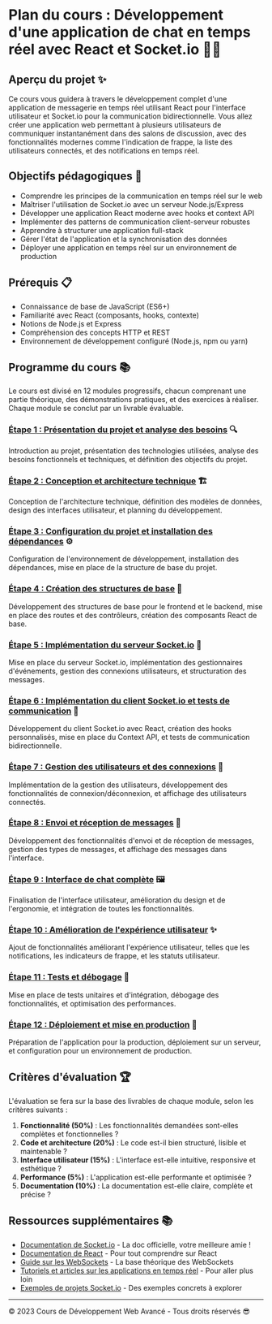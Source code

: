 # Plan du cours : Développement d'une application de chat en temps réel avec React et Socket.io 🚀💬

## Aperçu du projet ✨

Ce cours vous guidera à travers le développement complet d'une application de messagerie en temps réel utilisant React pour l'interface utilisateur et Socket.io pour la communication bidirectionnelle. Vous allez créer une application web permettant à plusieurs utilisateurs de communiquer instantanément dans des salons de discussion, avec des fonctionnalités modernes comme l'indication de frappe, la liste des utilisateurs connectés, et des notifications en temps réel.

## Objectifs pédagogiques 🎯

- Comprendre les principes de la communication en temps réel sur le web
- Maîtriser l'utilisation de Socket.io avec un serveur Node.js/Express
- Développer une application React moderne avec hooks et context API
- Implémenter des patterns de communication client-serveur robustes
- Apprendre à structurer une application full-stack
- Gérer l'état de l'application et la synchronisation des données
- Déployer une application en temps réel sur un environnement de production

## Prérequis 📋

- Connaissance de base de JavaScript (ES6+)
- Familiarité avec React (composants, hooks, contexte)
- Notions de Node.js et Express
- Compréhension des concepts HTTP et REST
- Environnement de développement configuré (Node.js, npm ou yarn)

## Programme du cours 📚

Le cours est divisé en 12 modules progressifs, chacun comprenant une partie théorique, des démonstrations pratiques, et des exercices à réaliser. Chaque module se conclut par un livrable évaluable.

### [Étape 1 : Présentation du projet et analyse des besoins](etape1-presentation-analyse.md) 🔍

Introduction au projet, présentation des technologies utilisées, analyse des besoins fonctionnels et techniques, et définition des objectifs du projet.

### [Étape 2 : Conception et architecture technique](etape2-conception-architecture.md) 🏗️

Conception de l'architecture technique, définition des modèles de données, design des interfaces utilisateur, et planning du développement.

### [Étape 3 : Configuration du projet et installation des dépendances](etape3-configuration-projet.md) ⚙️

Configuration de l'environnement de développement, installation des dépendances, mise en place de la structure de base du projet.

### [Étape 4 : Création des structures de base](etape4-structures-base.md) 🧱

Développement des structures de base pour le frontend et le backend, mise en place des routes et des contrôleurs, création des composants React de base.

### [Étape 5 : Implémentation du serveur Socket.io](etape5-serveur-socketio.md) 🔌

Mise en place du serveur Socket.io, implémentation des gestionnaires d'événements, gestion des connexions utilisateurs, et structuration des messages.

### [Étape 6 : Implémentation du client Socket.io et tests de communication](etape6-client-socketio.md) 📱

Développement du client Socket.io avec React, création des hooks personnalisés, mise en place du Context API, et tests de communication bidirectionnelle.

### [Étape 7 : Gestion des utilisateurs et des connexions](etape7-gestion-utilisateurs.md) 👥

Implémentation de la gestion des utilisateurs, développement des fonctionnalités de connexion/déconnexion, et affichage des utilisateurs connectés.

### [Étape 8 : Envoi et réception de messages](etape8-messages.md) 💬

Développement des fonctionnalités d'envoi et de réception de messages, gestion des types de messages, et affichage des messages dans l'interface.

### [Étape 9 : Interface de chat complète](etape9-interface-chat.md) 🖼️

Finalisation de l'interface utilisateur, amélioration du design et de l'ergonomie, et intégration de toutes les fonctionnalités.

### [Étape 10 : Amélioration de l'expérience utilisateur](etape10-amelioration-ux.md) ✨

Ajout de fonctionnalités améliorant l'expérience utilisateur, telles que les notifications, les indicateurs de frappe, et les statuts utilisateur.

### [Étape 11 : Tests et débogage](etape11-tests-debugging.md) 🐛

Mise en place de tests unitaires et d'intégration, débogage des fonctionnalités, et optimisation des performances.

### [Étape 12 : Déploiement et mise en production](etape12-deploiement.md) 🚀

Préparation de l'application pour la production, déploiement sur un serveur, et configuration pour un environnement de production.

## Critères d'évaluation 🏆

L'évaluation se fera sur la base des livrables de chaque module, selon les critères suivants :

1. **Fonctionnalité (50%)** : Les fonctionnalités demandées sont-elles complètes et fonctionnelles ?
2. **Code et architecture (20%)** : Le code est-il bien structuré, lisible et maintenable ?
3. **Interface utilisateur (15%)** : L'interface est-elle intuitive, responsive et esthétique ?
4. **Performance (5%)** : L'application est-elle performante et optimisée ?
5. **Documentation (10%)** : La documentation est-elle claire, complète et précise ?

## Ressources supplémentaires 📚

- [Documentation de Socket.io](https://socket.io/docs/v4) - La doc officielle, votre meilleure amie !
- [Documentation de React](https://reactjs.org/docs/getting-started.html) - Pour tout comprendre sur React
- [Guide sur les WebSockets](https://developer.mozilla.org/fr/docs/Web/API/WebSockets_API) - La base théorique des WebSockets
- [Tutoriels et articles sur les applications en temps réel](https://socket.io/get-started/chat) - Pour aller plus loin
- [Exemples de projets Socket.io](https://github.com/socketio/socket.io/tree/master/examples) - Des exemples concrets à explorer

---

© 2023 Cours de Développement Web Avancé - Tous droits réservés 😎 